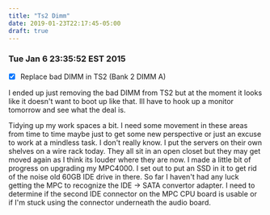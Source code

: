 ```yaml
---
title: "Ts2 Dimm"
date: 2019-01-23T22:17:45-05:00
draft: true
---
```


### Tue Jan  6 23:35:52 EST 2015

- [x] Replace bad DIMM in TS2 (Bank 2 DIMM A)

I ended up just removing the bad DIMM from TS2 but at the moment it looks like
it doesn't want to boot up like that. Ill have to hook up a monitor tomorrow
and see what the deal is.

Tidying up my work spaces a bit. I need some movement in these areas from time
to time maybe just to get some new perspective or just an excuse to work at a
mindless task. I don't really know. I put the servers on their own shelves on a
wire rack today. They all sit in an open closet but they may get moved
again as I think its louder where they are now. I made a little bit of progress
on upgrading my MPC4000. I set out to put an SSD in it to get rid of the noise
old 60GB IDE drive in there. So far I haven't had any luck getting the MPC to
recognize the IDE -> SATA convertor adapter. I need to determine if the second
IDE connector on the MPC CPU board is usable or if I'm stuck using the
connector underneath the audio board.
